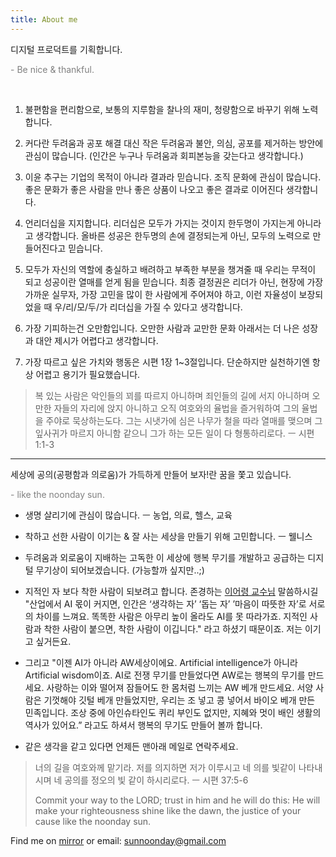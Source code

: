 ```yaml
---
title: About me
---
```



디지털 프로덕트를 기획합니다.

<font color="gray">- Be nice & thankful. </font>

<br>


1. 불편함을 편리함으로, 
보통의 지루함을 찰나의 재미, 청량함으로 바꾸기 위해 노력합니다. 

2. 커다란 두려움과 공포 해결 대신 작은 두려움과 불안, 의심, 공포를 제거하는 방안에 관심이 많습니다. (인간은 누구나 두려움과 회피본능을 갖는다고 생각합니다.)

3. 이윤 추구는 기업의 목적이 아니라 결과라 믿습니다. 조직 문화에 관심이 많습니다. 좋은 문화가 좋은 사람을 만나 좋은 상품이 나오고 좋은 결과로 이어진다 생각합니다.

4. 언리더십을 지지합니다. 리더십은 모두가 가지는 것이지 한두명이 가지는게 아니라고 생각합니다. 올바른 성공은 한두명의 손에 결정되는게 아닌, 모두의 노력으로 만들어진다고 믿습니다.

5. 모두가 자신의 역할에 충실하고 배려하고 부족한 부분을 챙겨줄 때 우리는 무적이 되고 성공이란 열매를 얻게 됨을 믿습니다. 최종 결정권은 리더가 아닌, 현장에 가장 가까운 실무자, 가장 고민을 많이 한 사람에게 주어져야 하고, 이런 자율성이 보장되었을 때 우/리/모/두/가 리더십을 가질 수 있다고 생각합니다.

6. 가장 기피하는건 오만함입니다. 오만한 사람과 교만한 문화 아래서는 더 나은 성장과 대안 제시가 어렵다고 생각합니다.

7. 가장 따르고 싶은 가치와 행동은 시편 1장 1~3절입니다. 단순하지만 실천하기엔 항상 어렵고 용기가 필요했습니다.


>복 있는 사람은 악인들의 꾀를 따르지 아니하며 죄인들의 길에 서지 아니하며 오만한 자들의 자리에 앉지 아니하고 오직 여호와의 율법을 즐거워하여 그의 율법을 주야로 묵상하는도다. 그는 시냇가에 심은 나무가 철을 따라 열매를 맺으며 그 잎사귀가 마르지 아니함 같으니 그가 하는 모든 일이 다 형통하리로다.  ㅡ 시편 1:1-3


---

세상에 공의(공평함과 의로움)가 가득하게 만들어 보자!란 꿈을 쫓고 있습니다.

<font color="gray">- like the noonday sun. </font>

- 생명 살리기에 관심이 많습니다. ㅡ 농업, 의료, 헬스, 교육


- 착하고 선한 사람이 이기는 & 잘 사는 세상을 만들기 위해 고민합니다. ㅡ 웰니스

- 두려움과 외로움이 지배하는 고독한 이 세상에 행복 무기를 개발하고 공급하는 디지털 무기상이 되어보겠습니다. (가능할까 싶지만..;)  
 
 - 지적인 자 보다 착한 사람이 되보려고 합니다. 존경하는  [이어령 교수님](https://biz.chosun.com/notice/interstellar/2022/01/01/6NTPJJ7EORHQLOONBANIV6VDM4/) 말씀하시길 "산업에서 AI 몫이 커지면, 인간은 ‘생각하는 자’ ‘돕는 자’ ’마음이 따뜻한 자’로 서로의 차이를 느껴요. 똑똑한 사람은 아무리 높이 올라도 AI를 못 따라가죠. 지적인 사람과 착한 사람이 붙으면, 착한 사람이 이깁니다." 라고 하셨기 때문이죠. 저는 이기고 싶거든요.

 - 그리고 "이젠 AI가 아니라 AW세상이에요. Artificial intelligence가 아니라 Artificial wisdom이죠. AI로 전쟁 무기를 만들었다면 AW로는 행복의 무기를 만드세요. 사랑하는 이와 떨어져 잠들어도 한 몸처럼 느끼는 AW 베개 만드세요. 서양 사람은 기껏해야 깃털 베개 만들었지만, 우리는 조 넣고 콩 넣어서 바이오 베개 만든 민족입니다. 조상 중에 아인슈타인도 퀴리 부인도 없지만, 지혜와 멋이 배인 생활의 역사가 있어요.” 라고도 하셔서 행복의 무기도 만들어 볼까 합니다.

 - 같은 생각을 같고 있다면 언제든 맨아래 메일로 연락주세요.



> 너의 길을 여호와께 맡기라. 저를 의지하면 저가 이루시고 네 의를 빛같이 나타내시며 네 공의를 정오의 빛 같이 하시리로다. ㅡ 시편 37:5-6
> 
>Commit your way to the LORD; trust in him and he will do this: He will make your righteousness shine like the dawn, the justice of your cause like the noonday sun.


Find me on [mirror](https://mirror.xyz/0x2f5AB15E3e00885ba6602F286c489fB224914b8a) or email: sunnoonday@gmail.com
